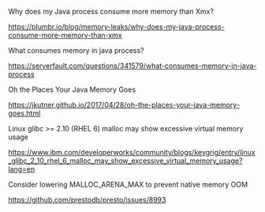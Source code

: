 Why does my Java process consume more memory than Xmx?

https://plumbr.io/blog/memory-leaks/why-does-my-java-process-consume-more-memory-than-xmx

What consumes memory in java process?

https://serverfault.com/questions/341579/what-consumes-memory-in-java-process

Oh the Places Your Java Memory Goes

https://jkutner.github.io/2017/04/28/oh-the-places-your-java-memory-goes.html


Linux glibc >= 2.10 (RHEL 6) malloc may show excessive virtual memory usage

https://www.ibm.com/developerworks/community/blogs/kevgrig/entry/linux_glibc_2_10_rhel_6_malloc_may_show_excessive_virtual_memory_usage?lang=en

Consider lowering MALLOC_ARENA_MAX to prevent native memory OOM

https://github.com/prestodb/presto/issues/8993
